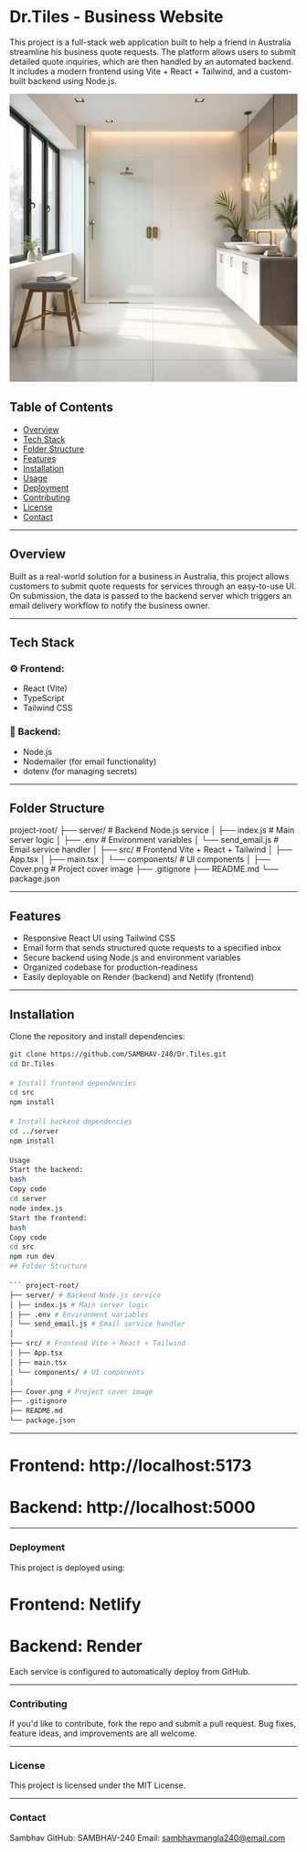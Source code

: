 # Dr.Tiles - Business Website

This project is a full-stack web application built to help a friend in Australia streamline his business quote requests. The platform allows users to submit detailed quote inquiries, which are then handled by an automated backend. It includes a modern frontend using Vite + React + Tailwind, and a custom-built backend using Node.js.

<img src="Cover.png" alt="Project Cover" />

## Table of Contents

- [Overview](#overview)
- [Tech Stack](#tech-stack)
- [Folder Structure](#folder-structure)
- [Features](#features)
- [Installation](#installation)
- [Usage](#usage)
- [Deployment](#deployment)
- [Contributing](#contributing)
- [License](#license)
- [Contact](#contact)

---

## Overview

Built as a real-world solution for a business in Australia, this project allows customers to submit quote requests for services through an easy-to-use UI. On submission, the data is passed to the backend server which triggers an email delivery workflow to notify the business owner.

---

## Tech Stack

### ⚙️ Frontend:
- React (Vite)
- TypeScript
- Tailwind CSS

### 🔧 Backend:
- Node.js
- Nodemailer (for email functionality)
- dotenv (for managing secrets)

---

## Folder Structure

project-root/
├── server/ # Backend Node.js service
│ ├── index.js # Main server logic
│ ├── .env # Environment variables
│ └── send_email.js # Email service handler
│
├── src/ # Frontend Vite + React + Tailwind
│ ├── App.tsx
│ ├── main.tsx
│ └── components/ # UI components
│
├── Cover.png # Project cover image
├── .gitignore
├── README.md
└── package.json

---

## Features

- Responsive React UI using Tailwind CSS
- Email form that sends structured quote requests to a specified inbox
- Secure backend using Node.js and environment variables
- Organized codebase for production-readiness
- Easily deployable on Render (backend) and Netlify (frontend)

---

## Installation

Clone the repository and install dependencies:

```bash
git clone https://github.com/SAMBHAV-240/Dr.Tiles.git
cd Dr.Tiles

# Install frontend dependencies
cd src
npm install

# Install backend dependencies
cd ../server
npm install

Usage
Start the backend:
bash
Copy code
cd server
node index.js
Start the frontend:
bash
Copy code
cd src
npm run dev
## Folder Structure

``` project-root/
├── server/ # Backend Node.js service
│ ├── index.js # Main server logic
│ ├── .env # Environment variables
│ └── send_email.js # Email service handler
│
├── src/ # Frontend Vite + React + Tailwind
│ ├── App.tsx
│ ├── main.tsx
│ └── components/ # UI components
│
├── Cover.png # Project cover image
├── .gitignore
├── README.md
└── package.json
```
---

# Frontend: http://localhost:5173

# Backend: http://localhost:5000

---

### Deployment
This project is deployed using:

# Frontend: Netlify

# Backend: Render

Each service is configured to automatically deploy from GitHub.

---

### Contributing
If you'd like to contribute, fork the repo and submit a pull request. Bug fixes, feature ideas, and improvements are all welcome.

---

### License
This project is licensed under the MIT License.

---

### Contact
Sambhav
GitHub: SAMBHAV-240
Email: sambhavmangla240@email.com






